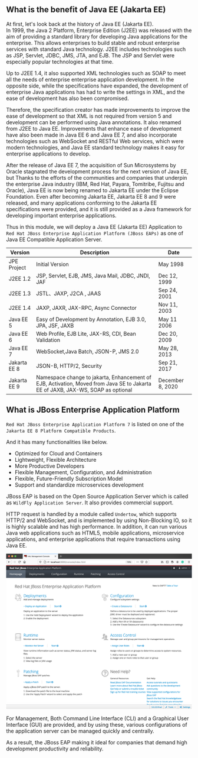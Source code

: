 ## What is the benefit of Java EE (Jakarta EE)

At first, let's look back at the history of Java EE (Jakarta EE).  
In 1999, the Java 2 Platform, Enterprise Edition (J2EE) was released with the aim of providing a standard library for developing Java applications for the enterprise. This allows enterprises to build stable and robust enterprise services with standard Java technology. J2EE includes technologies such as JSP, Servlet, JDBC, JMS, JTA, and EJB. The JSP and Servlet were especially popular technologies at that time.

Up to J2EE 1.4, it also supported XML technologies such as SOAP to meet all the needs of enterprise enterprise application development. In the opposite side, while the specifications have expanded, the development of enterprise Java applications has had to write the settings in XML, and the ease of development has also been compromised.

Therefore, the specification creator has made improvements to improve the ease of development so that XML is not required from version 5 and development can be performed using Java annotations. It also renamed from J2EE to Java EE. Improvements that enhance ease of development have also been made in Java EE 6 and Java EE 7, and also incorporate technologies such as WebSocket and RESTful Web services, which were modern technologies, and Java EE standard technology makes it easy for enterprise applications to develop.  

After the release of Java EE 7, the acquisition of Sun Microsystems by Oracle stagnated the development process for the next version of Java EE, but Thanks to the efforts of the communities and companies that underpin the enterprise Java industry (IBM, Red Hat, Payara, Tomitribe, Fujitsu and Oracle), Java EE is now being renamed to Jakarta EE under the Eclipse Foundation. Even after becoming Jakarta EE, Jakarta EE 8 and 9 were released, and many applications conforming to the Jakarta EE specifications were provided, and it is still provided as a Java framework for developing important enterprise applications. 

Thus in this module, we will deploy a Java EE (Jakarta EE) Application to `Red Hat JBoss Enterprise Application Platform (JBoss EAPs)` as one of Java EE Compatible Application Server.

|  Version  |  Description  |  Date  |
| ---- | ---- | ---- |
|  JPE Project  |  Initial Version  | May 1998|
|  J2EE 1.2  |  JSP, Servlet, EJB, JMS, Java Mail, JDBC, JNDI, JAF |Dec 12, 1999|
|  J2EE 1.3  |  JSTL、JAXP, J2CA , JAAS  |Sep 24, 2001|
|  J2EE 1.4  |  JAXP, JAXR, JAX-RPC, Async Connector  |Nov 11, 2003|
|  Java EE 5  |  Easy of Development by Annotation, EJB 3.0, JPA, JSF, JAXB|May 11 2006|
|  Java EE 6 |  Web Profile, EJB Lite, JAX-RS, CDI, Bean Validation  |Dec 20, 2009|
|  Java EE 7 |  WebSocket,Java Batch, JSON-P, JMS 2.0 |May 28, 2013|
|  Jakarta EE 8 |  JSON-B, HTTP/2, Security   |Sep 21, 2017|
|  Jakarta EE 9 |  Namespace change to jakarta, Enhancement of EJB, Activation, Moved from Java SE to Jakarta EE of JAXB, JAX-WS, SOAP as optional |December 8, 2020|

## What is JBoss Enterprise Application Platform

`Red Hat JBoss Enterprise Application Platform 7` is listed on one of the `Jakarta EE 8 Platform Compatible Products`.

And it has many functionalities like below.

- Optimized for Cloud and Containers
- Lightweight, Flexible Architecture
- More Productive Developers
- Flexible Management, Configuration, and Administration
- Flexible, Future-Friendly Subscription Model
- Support and standardize microservices development

JBoss EAP is based on the Open Source Application Server which is called as `WildFly Application Server`. It also provides commercial support.

HTTP request is handled by a module called `Undertow`, which supports HTTP/2 and WebSocket, and is implemented by using Non-Blocking IO, so it is highly scalable and has high performance. In addition, it can run various Java web applications such as HTML5, mobile applications, microservice applications, and enterprise applications that require transactions using Java EE. 

![JBoss Web Admin Console](../media/jboss-admin-console2.png)

For Management, Both Command Line Interface (CLI) and a Graphical User Interface (GUI) are provided, and by using these, various configurations of the application server can be managed quickly and centrally.

As a result, the JBoss EAP making it ideal for companies that demand high development productivity and reliability.




